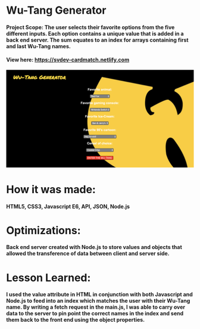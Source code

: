 # Wu-Tang Generator 
#### Project Scope: The user selects their favorite options from the five different inputs. Each option contains a unique value that is added in a back end server. The sum equates to an index for arrays containing first and last Wu-Tang names. 
#### View here: https://svdev-cardmatch.netlify.com
![](wuTangNameGen/wutang.png)

# How it was made:
#### HTML5, CSS3, Javascript E6, API, JSON, Node.js

# Optimizations:
#### Back end server created with Node.js to store values and objects that allowed the transference of data between client and server side.   

# Lesson Learned: 
#### I used the value attribute in HTML in conjunction with both Javascript and Node.js to feed into an index which matches the user with their Wu-Tang name. By writing a fetch request in the main.js, I was able to carry over data to the server to pin point the correct names in the index and send them back to the front end using the object properties.
